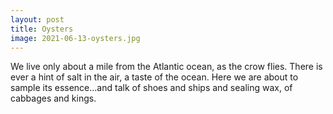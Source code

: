```yaml
---
layout: post
title: Oysters
image: 2021-06-13-oysters.jpg
---
```


We live only about a mile from the Atlantic ocean, as the crow flies. There is ever a hint of salt in the air, a
taste of the ocean. Here we are about to sample its essence...and talk of shoes and ships and sealing wax, of 
cabbages and kings.




